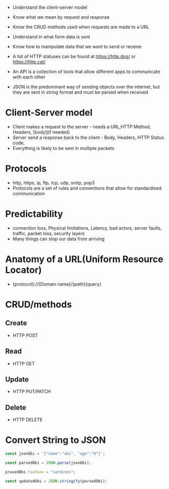 - Understand the client-server model
- Know what we mean by request and response
- Know the CRUD methods used when requests are made to a URL
- Understand in what form data is sent
- Know how to manipulate data that we want to send or receive

- A list of HTTP statuses can be found at https://http.dog/ or https://http.cat/
- An API is a collection of tools that allow different apps to communicate with each other

- JSON is the predominant way of sending objects over the internet, but they are sent in string format and must be parsed when received


# Client-Server model
- Client makes a request to the server - needs a URL,HTTP Method, Headers, \[body](if needed)
- Server send a response back to the client - Body, Headers, HTTP Status code, 
- Everything is likely to be sent in multiple packets

# Protocols
- http, https, ip, ftp, tcp, udp, smtp, pop3
- Protocols are a set of rules and conventions that allow for standardised communication

# Predictability
- connection loss, Physical limitations, Latency, bad actors, server faults, traffic, packet loss, security layers
- Many things can stop our data from arriving


# Anatomy of a URL(Uniform Resource Locator)
- {protocol}://{Domain name}/{path}{query}

# CRUD/methods
## Create
- HTTP POST
## Read
- HTTP GET
## Update
- HTTP PUT/PATCH
## Delete
- HTTP DELETE

# Convert String to JSON
```js
const jsonObi = '{"name":"obi", "age":"6"}';

const parsedObi = JSON.parse(jsonObi);

prasedObi.favFoov = "sardines";

const updatedObi = JSON.stringify(parsedObi);
```